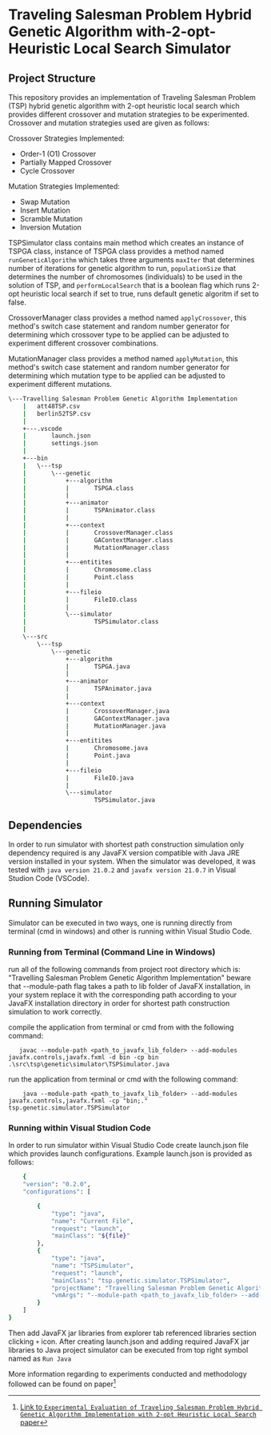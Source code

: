 # Traveling Salesman Problem Hybrid Genetic Algorithm with-2-opt-Heuristic Local Search Simulator

## Project Structure 
This repository provides an implementation of Traveling Salesman Problem (TSP) hybrid genetic algorithm
with 2-opt heuristic local search which provides different crossover and mutation strategies to be experimented.
Crossover and mutation strategies used are given as follows:

Crossover Strategies Implemented:
- Order-1 (O1) Crossover
- Partially Mapped Crossover
- Cycle Crossover

Mutation Strategies Implemented:
- Swap Mutation
- Insert Mutation
- Scramble Mutation
- Inversion Mutation

TSPSimulator class contains main method which creates an instance of TSPGA class, 
instance of TSPGA class provides a method named `runGeneticAlgorithm` which takes three arguments 
`maxIter` that determines number of iterations for genetic algorithm to run, `populationSize` that 
determines the number of chromosomes (individuals) to be used in the solution of TSP, and `performLocalSearch`
that is a boolean flag which runs 2-opt heuristic local search if set to true, runs default genetic algoritm 
if set to false.

CrossoverManager class provides a method named `applyCrossover`, this method's switch case statement and 
random number generator for determining which crossover type to be applied can be adjusted to experiment 
different crossover combinations.


MutationManager class provides a method named `applyMutation`, this method's switch case statement and 
random number generator for determining which mutation type to be applied can be adjusted to experiment 
different mutations.


```bash
\---Travelling Salesman Problem Genetic Algorithm Implementation
    |   att48TSP.csv  
    |   berlin52TSP.csv  
    |  
    +---.vscode  
    |       launch.json  
    |       settings.json  
    |  
    +---bin  
    |   \---tsp  
    |       \---genetic  
    |           +---algorithm  
    |           |       TSPGA.class  
    |           |  
    |           +---animator  
    |           |       TSPAnimator.class  
    |           |  
    |           +---context  
    |           |       CrossoverManager.class  
    |           |       GAContextManager.class  
    |           |       MutationManager.class  
    |           |  
    |           +---entitites  
    |           |       Chromosome.class  
    |           |       Point.class  
    |           |  
    |           +---fileio  
    |           |       FileIO.class  
    |           |  
    |           \---simulator  
    |                   TSPSimulator.class  
    |  
    \---src  
        \---tsp  
            \---genetic  
                +---algorithm  
                |       TSPGA.java  
                |  
                +---animator  
                |       TSPAnimator.java  
                |  
                +---context  
                |       CrossoverManager.java  
                |       GAContextManager.java  
                |       MutationManager.java  
                |  
                +---entitites  
                |       Chromosome.java  
                |       Point.java  
                |  
                +---fileio  
                |       FileIO.java  
                |  
                \---simulator  
                        TSPSimulator.java  
```

## Dependencies
In order to run simulator with shortest path construction simulation only dependency required is any JavaFX
version compatible with Java JRE version installed in your system. When the simulator was developed, it was 
tested with `java version 21.0.2` and `javafx version 21.0.7` in Visual Studion Code (VSCode). 

## Running Simulator
Simulator can be executed in two ways, one is running directly from terminal (cmd in windows) and other is 
running within Visual Studio Code.

### Running from Terminal (Command Line in Windows)
run all of the following commands from project root directory which is: "Travelling Salesman Problem Genetic Algorithm Implementation"
beware that --module-path flag takes a path to lib folder of JavaFX installation, in your system replace it with the corresponding path 
according to your JavaFX installation directory in order for shortest path construction simulation to work correctly. 

 compile the application from terminal or cmd from with the following command:

 ```
    javac --module-path <path_to_javafx_lib_folder> --add-modules javafx.controls,javafx.fxml -d bin -cp bin .\src\tsp\genetic\simulator\TSPSimulator.java
 ```

run the application from terminal or cmd with the following command:

 ```
     java --module-path <path_to_javafx_lib_folder> --add-modules javafx.controls,javafx.fxml -cp "bin;." tsp.genetic.simulator.TSPSimulator
 ```

### Running within Visual Studion Code
In order to run simulator within Visual Studio Code create launch.json file which provides launch configurations.
Example launch.json is provided as follows: 

```bash
    {
    "version": "0.2.0",
    "configurations": [

        {
            "type": "java",
            "name": "Current File",
            "request": "launch",
            "mainClass": "${file}"
        },
        {
            "type": "java",
            "name": "TSPSimulator",
            "request": "launch",
            "mainClass": "tsp.genetic.simulator.TSPSimulator",
            "projectName": "Travelling Salesman Problem Genetic Algorithm Implementation",
            "vmArgs": "--module-path <path_to_javafx_lib_folder> --add-modules javafx.controls,javafx.fxml"
        }
    ]
}
```

Then add JavaFX jar libraries from explorer tab referenced libraries section clicking `+` icon.
After creating launch.json and adding required JavaFX jar libraries to Java project simulator can
be executed from top right symbol named as `Run Java`

More information regarding to experiments conducted and methodology followed can be found on paper[^1]

[^1]: [Link to `Experimental Evaluation of Traveling Salesman
Problem Hybrid Genetic Algorithm Implementation
with 2-opt Heuristic Local Search` paper](CENG632_Project_Report_Gökay_Gülsoy_323078045.pdf)
